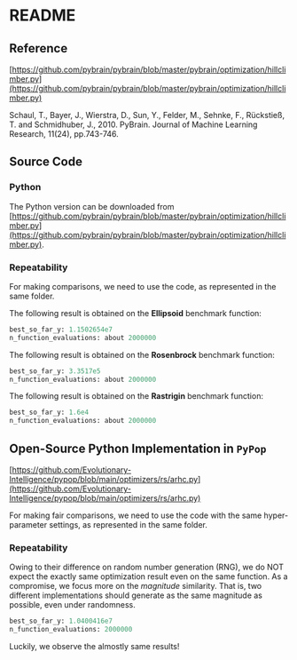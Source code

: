 # README

## Reference

[https://github.com/pybrain/pybrain/blob/master/pybrain/optimization/hillclimber.py](https://github.com/pybrain/pybrain/blob/master/pybrain/optimization/hillclimber.py)

Schaul, T., Bayer, J., Wierstra, D., Sun, Y., Felder, M., Sehnke, F., Rückstieß, T. and Schmidhuber, J., 2010. PyBrain. Journal of Machine Learning Research, 11(24), pp.743-746.

## Source Code

### Python

The Python version can be downloaded from [https://github.com/pybrain/pybrain/blob/master/pybrain/optimization/hillclimber.py](https://github.com/pybrain/pybrain/blob/master/pybrain/optimization/hillclimber.py).

### Repeatability

For making comparisons, we need to use the code, as represented in the same folder.

The following result is obtained on the **Ellipsoid** benchmark function:

```python
best_so_far_y: 1.1502654e7
n_function_evaluations: about 2000000
```

The following result is obtained on the **Rosenbrock** benchmark function:

```python
best_so_far_y: 3.3517e5
n_function_evaluations: about 2000000
```

The following result is obtained on the **Rastrigin** benchmark function:

```python
best_so_far_y: 1.6e4
n_function_evaluations: about 2000000
```

## Open-Source Python Implementation in ```PyPop```

[https://github.com/Evolutionary-Intelligence/pypop/blob/main/optimizers/rs/arhc.py](https://github.com/Evolutionary-Intelligence/pypop/blob/main/optimizers/rs/arhc.py)

For making fair comparisons, we need to use the code with the same hyper-parameter settings, as represented in the same folder.

### Repeatability

Owing to their difference on random number generation (RNG), we do NOT expect the exactly same optimization result even on the same function.
As a compromise, we focus more on the *magnitude* similarity. That is, two different implementations should generate as the same magnitude as possible, even under randomness.

```Python
best_so_far_y: 1.0400416e7
n_function_evaluations: 2000000
```

Luckily, we observe the almostly same results!
